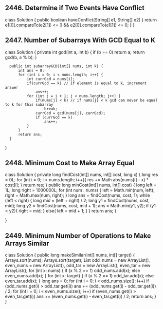 

## 2446. Determine if Two Events Have Conflict

  class Solution {
      public boolean haveConflict(String[] e1, String[] e2) {
          return e1[0].compareTo(e2[1]) <= 0 && e2[0].compareTo(e1[1]) <= 0;
      }
  }
  



## 2447. Number of Subarrays With GCD Equal to K

  class Solution {
      private int gcd(int a, int b) {
          if (b == 0)
              return a;
          return gcd(b, a % b);
      }

      public int subarrayGCD(int[] nums, int k) {
          int ans = 0;
          for (int i = 0; i < nums.length; i++) {
              int currGcd = nums[i];
              if(currGcd == k) // if element is equal to k, increment answer
                  ans++;
              for (int j = i + 1; j < nums.length; j++) {
                  if(nums[j] < k) // if nums[j] < k gcd can never be equal to k for this subarray
                      break;
                  currGcd = gcd(nums[j], currGcd);
                  if (currGcd == k)
                      ans++;
              }
          }
          return ans;
      }
  }
  


## 2448. Minimum Cost to Make Array Equal

  class Solution {
      private long findCost(int[] nums, int[] cost, long x) {
          long res = 0L;
          for (int i = 0; i < nums.length; i++){
              res += Math.abs(nums[i] - x) * cost[i];
          }
          return res;
      }
      public long minCost(int[] nums, int[] cost) {
          long left = 1L;
          long right = 1000000L;
          for (int num : nums) {
              left = Math.min(num, left);
              right = Math.max(num, right);
          }
          long ans = findCost(nums, cost, 1);
          while (left < right) {
              long mid = (left + right) / 2;
              long y1 = findCost(nums, cost, mid);
              long y2 = findCost(nums, cost, mid + 1);
              ans = Math.min(y1, y2);
              if (y1 < y2){
                  right = mid;
              }
              else{
                  left = mid + 1;
              }
          }
          return ans;
      }

  }
  



## 2449. Minimum Number of Operations to Make Arrays Similar

  class Solution {
      public long makeSimilar(int[] nums, int[] target) {
          Arrays.sort(nums); Arrays.sort(target);
          List<Integer> odd_nums = new ArrayList(), even_nums = new ArrayList(), 
          odd_tar = new ArrayList(), even_tar = new ArrayList();
          for (int x: nums) {
              if (x % 2 == 1) odd_nums.add(x);
              else even_nums.add(x);
          }
          for (int x: target) {
              if (x % 2 == 1) odd_tar.add(x);
              else even_tar.add(x);
          }
          long ans = 0;
          for (int i = 0; i < odd_nums.size(); i++)
            if (odd_nums.get(i) > odd_tar.get(i)) 
                ans += (odd_nums.get(i) - odd_tar.get(i)) / 2;
          for (int i = 0; i < even_nums.size(); i++)
            if (even_nums.get(i) > even_tar.get(i)) 
                ans += (even_nums.get(i) - even_tar.get(i)) / 2;
          return ans;
      }
  }

